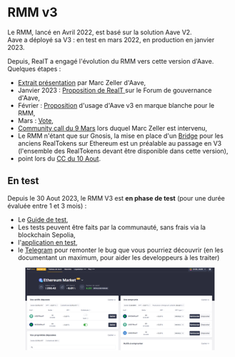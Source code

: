 # RMM v3

Le RMM, lancé en Avril 2022, est basé sur la solution Aave V2. \
Aave a déployé sa V3 : en test en mars 2022, en production en janvier 2023.

Depuis, RealT a engagé l'évolution du RMM vers cette version d'Aave. Quelques étapes :&#x20;

* &#x20;[Extrait présentation](https://youtu.be/9M\_fcVH-OIg?t=1477) par Marc Zeller d'Aave,
* Janvier 2023 : [Proposition de RealT ](https://governance.aave.com/t/deploy-the-rmm-v2-with-the-aave-v3-version/11249)sur le Forum de gouvernance d'Aave,
* Février : [Proposition](https://governance.aave.com/t/arfc-proposal-for-deploying-whitelabel-aave-v3-market-for-realt-tokens-on-gnosischain/11897) d'usage d'Aave v3 en marque blanche pour le RMM,
* Mars : [Vote](https://snapshot.org/#/aave.eth/proposal/0xff69be7580614ebc1a455591c1bd651d8f0af12070d277d7d8846beb3c7c964b),
* [Community call du 9 Mars](https://www.youtube.com/watch?v=Csfsqg6tFuU\&ab\_channel=RealT) lors duquel Marc Zeller est intervenu,
* Le RMM n'étant que sur Gnosis, la mise en place d'un [Bridge](../../bridge-realtokens-realt/) pour les anciens RealTokens sur Ethereum est un préalable au passage en V3 (l'ensemble des RealTokens devant être disponible dans cette version),
* point lors du [CC du 10 Aout](https://youtu.be/gaBDoGh2w4k?t=3903).

## En test

Depuis le 30 Aout 2023, le RMM V3 est **en phase de test** (pour une durée évaluée entre 1 et 3 mois) :&#x20;

* Le [Guide de test](https://docs.google.com/document/d/1spk1WrqdKHILwFRi\_yRDf\_fbFz3ZYCuZh5g\_ni0laQA/edit#heading=h.wl1hkzqboxwj),
* Les tests peuvent être faits par la communauté, sans frais via la blockchain Sepolia,
* l'[application en test](https://staging-rmm.realtoken.network/),
* le [Telegram](https://t.me/+j0tdQOWxMEtmOGFk) pour remonter le bug que vous pourriez découvrir (en les documentant un maximum, pour aider les developpeurs à les traiter)

<div data-full-width="true">

<figure><img src="../../../.gitbook/assets/image (7).png" alt="" width="563"><figcaption></figcaption></figure>

</div>
